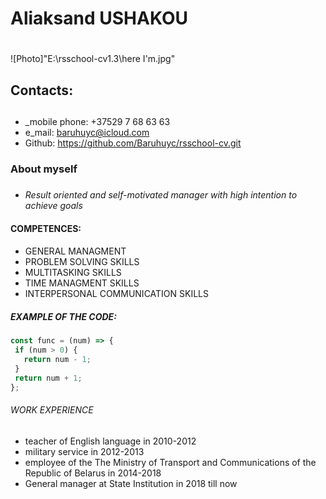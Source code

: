 # **Aliaksand USHAKOU** <h1>
![Photo]"E:\rsschool-cv1.3\here I'm.jpg"
 ## **Contacts**: <h2>
 * _mobile phone: +37529 7 68 63 63
 * e_mail: baruhuyc@icloud.com
 * Github: https://github.com/Baruhuyc/rsschool-cv.git
 ### About myself <h3>
 * *Result oriented and self-motivated manager with high intention to achieve goals* 
 #### **COMPETENCES**: <h4> 
 * GENERAL MANAGMENT 
 * PROBLEM SOLVING SKILLS 
 * MULTITASKING SKILLS 
 * TIME MANAGMENT SKILLS
 * INTERPERSONAL COMMUNICATION SKILLS
 ##### EXAMPLE OF THE CODE: <h5>
 ```javascript
const func = (num) => {
  if (num > 0) {
    return num - 1;
  }
  return num + 1;
};
```
###### WORK EXPERIENCE <h6>
* teacher of English language in 2010-2012
* military service in 2012-2013
* employee of the The Ministry of Transport and Communications of the Republic of Belarus in 2014-2018
* General manager at State Institution in 2018 till now

